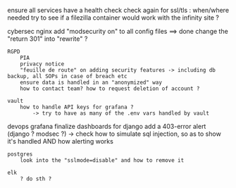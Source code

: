 ensure all services have a health check
check again for ssl/tls : when/where needed
try to see if a filezilla container would work with the infinity site ?

cybersec
    nginx
        add "modsecurity on" to all config files   ==> done
        change the "return 301" into "rewrite" ?
    
    RGPD
        PIA
        privacy notice
        "feuille de route" on adding security features -> including db backup, all SOPs in case of breach etc
        ensure data is handled in an "anonymized" way
        how to contact team? how to request deletion of account ?
    
    vault
        how to handle API keys for grafana ?
            -> try to have as many of the .env vars handled by vault

devops
    grafana
        finalize dashboards for django
        add a 403-error alert (django ? modsec ?)
            -> check how to simulate sql injection, so as to show it's handled AND how alerting works

    postgres
        look into the "sslmode=disable" and how to remove it

    elk
        ? do sth ?
